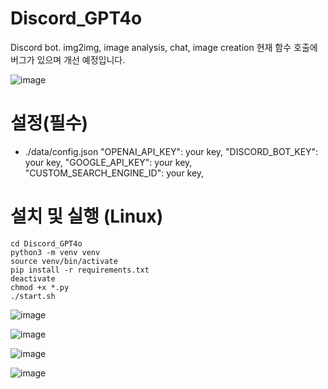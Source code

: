 # Discord_GPT4o
Discord bot. img2img, image analysis, chat, image creation
현재 함수 호출에 버그가 있으며 개선 예정입니다.

![image](https://github.com/SolusJ/Discord_GPT4o/assets/36412182/2c4a0e8d-009a-4636-9524-3d09888e23d3)

# 설정(필수)
- ./data/config.json
    "OPENAI_API_KEY": your key,
    "DISCORD_BOT_KEY": your key,
    "GOOGLE_API_KEY": your key,
    "CUSTOM_SEARCH_ENGINE_ID": your key,

# 설치 및 실행 (Linux)
```
cd Discord_GPT4o
python3 -m venv venv
source venv/bin/activate
pip install -r requirements.txt
deactivate
chmod +x *.py
./start.sh
```

![image](https://github.com/SolusJ/Discord_GPT4o/assets/36412182/b540a65c-9e4d-4947-bc95-e8fc07d16d2d)

![image](https://github.com/SolusJ/Discord_GPT4o/assets/36412182/1d315839-0cfe-43e8-9258-ea808d1af561)

![image](https://github.com/SolusJ/Discord_GPT4o/assets/36412182/c2692ad7-ae3a-41ef-972e-18cef3f4d205)

![image](https://github.com/SolusJ/Discord_GPT4o/assets/36412182/e8035586-7189-444b-9cf5-91a589374d78)
